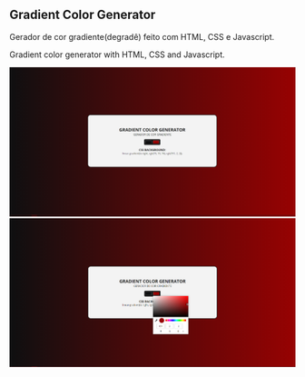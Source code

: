 ## Gradient Color Generator

Gerador de cor gradiente(degradê) feito com HTML, CSS e Javascript.

Gradient color generator with HTML, CSS and Javascript.

<img src="/img/screenshot-2.png">
<img src="/img/screenshot-1.png">